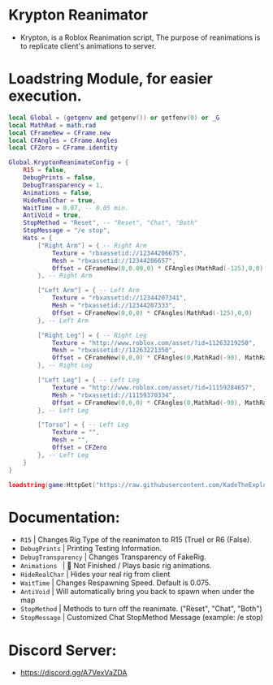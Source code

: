 # Krypton Reanimator
- Krypton, is a Roblox Reanimation script, The purpose of reanimations is to replicate client's animations to server.

# Loadstring Module, for easier execution.
```lua
local Global = (getgenv and getgenv()) or getfenv(0) or _G
local MathRad = math.rad
local CFrameNew = CFrame.new
local CFAngles = CFrame.Angles
local CFZero = CFrame.identity

Global.KryptonReanimateConfig = {
    R15 = false,
    DebugPrints = false,
    DebugTransparency = 1,
    Animations = false,
    HideRealChar = true,
    WaitTime = 0.07, -- 0.05 min.
    AntiVoid = true,
    StopMethod = "Reset", -- "Reset", "Chat", "Both"
    StopMessage = "/e stop",
    Hats = {
        ["Right Arm"] = { -- Right Arm
            Texture = "rbxassetid://12344206675",
            Mesh = "rbxassetid://12344206657",
            Offset = CFrameNew(0,0.09,0) * CFAngles(MathRad(-125),0,0)
        }, -- Right Arm

        ["Left Arm"] = { -- Left Arm
            Texture = "rbxassetid://12344207341", 
            Mesh = "rbxassetid://12344207333",
            Offset = CFrameNew(0,0,0) * CFAngles(MathRad(-125),0,0)
        }, -- Left Arm

        ["Right Leg"] = { -- Right Leg
            Texture = "http://www.roblox.com/asset/?id=11263219250", 
            Mesh = "rbxassetid://11263221350",
            Offset = CFrameNew(0,0,0) * CFAngles(0,MathRad(-90), MathRad(90))
        }, -- Right Leg

        ["Left Leg"] = { -- Left Leg
            Texture = "http://www.roblox.com/asset/?id=11159284657", 
            Mesh = "rbxassetid://11159370334",
            Offset = CFrameNew(0,0,0) * CFAngles(0,MathRad(-90), MathRad(90))
        }, -- Left Leg

        ["Torso"] = { -- Left Leg
            Texture = "", 
            Mesh = "",
            Offset = CFZero
        }, -- Left Leg
    }
}

loadstring(game:HttpGet("https://raw.githubusercontent.com/KadeTheExploiter/Krypton/main/Main.lua"))()
```

# Documentation:
  - `R15` <boolean>              | Changes Rig Type of the reanimaton to R15 (True) or R6 (False).
  - `DebugPrints` <boolean>      | Printing Testing Information.
  - `DebugTransparency` <number> | Changes Transparency of FakeRig.
  - `Animations ` <boolean>      | 🛑 Not Finished / Plays basic rig animations.
  - `HideRealChar` <boolean>     | Hides your real rig from client
  - `WaitTime` <number>          | Changes Respawning Speed. Default is 0.075.
  - `AntiVoid` <boolean>         | Will automatically bring you back to spawn when under the map
  - `StopMethod` <string>        | Methods to turn off the reanimate. ("Reset", "Chat", "Both")
  - `StopMessage` <string>       | Customized Chat StopMethod Message (example: /e stop)

# Discord Server:
  - https://discord.gg/A7VexVaZDA
